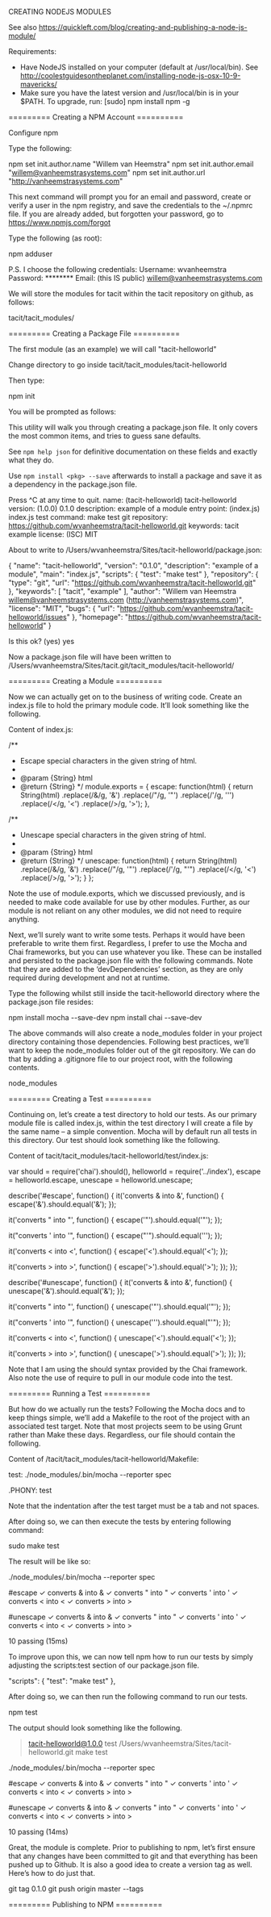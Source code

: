 CREATING NODEJS MODULES

See also https://quickleft.com/blog/creating-and-publishing-a-node-js-module/

Requirements:
- Have NodeJS installed on your computer (default at /usr/local/bin). See http://coolestguidesontheplanet.com/installing-node-js-osx-10-9-mavericks/
- Make sure you have the latest version and /usr/local/bin is in your $PATH. To upgrade, run: [sudo] npm install npm -g

========= Creating a NPM Account ==========

Configure npm

Type the following:

npm set init.author.name "Willem van Heemstra"
npm set init.author.email "willem@vanheemstrasystems.com"
npm set init.author.url "http://vanheemstrasystems.com"

This next command will prompt you for an email and password, create or verify a user in the npm registry, and save the credentials to the ~/.npmrc file. If you are already added, but forgotten your password, go to https://www.npmjs.com/forgot

Type the following (as root):

npm adduser

P.S. I choose the following credentials:
Username: wvanheemstra
Password: ********
Email: (this IS public) willem@vanheemstrasystems.com

We will store the modules for tacit within the tacit repository on github, as follows:

tacit/tacit_modules/

========= Creating a Package File ==========

The first module (as an example) we will call "tacit-helloworld"

Change directory to go inside tacit/tacit_modules/tacit-helloworld

Then type:

npm init

You will be prompted as follows:

This utility will walk you through creating a package.json file.
It only covers the most common items, and tries to guess sane defaults.

See `npm help json` for definitive documentation on these fields
and exactly what they do.

Use `npm install <pkg> --save` afterwards to install a package and
save it as a dependency in the package.json file.

Press ^C at any time to quit.
name: (tacit-helloworld) tacit-helloworld
version: (1.0.0) 0.1.0
description: example of a module
entry point: (index.js) index.js
test command: make test
git repository: https://github.com/wvanheemstra/tacit-helloworld.git
keywords: tacit example
license: (ISC) MIT

About to write to /Users/wvanheemstra/Sites/tacit-helloworld/package.json:

{
  "name": "tacit-helloworld",
  "version": "0.1.0",
  "description": "example of a module",
  "main": "index.js",
  "scripts": {
    "test": "make test"
  },
  "repository": {
    "type": "git",
    "url": "https://github.com/wvanheemstra/tacit-helloworld.git"
  },
  "keywords": [
    "tacit",
    "example"
  ],
  "author": "Willem van Heemstra <willem@vanheemstrasystems.com> (http://vanheemstrasystems.com)",
  "license": "MIT",
  "bugs": {
    "url": "https://github.com/wvanheemstra/tacit-helloworld/issues"
  },
  "homepage": "https://github.com/wvanheemstra/tacit-helloworld"
}

Is this ok? (yes) yes

Now a package.json file will have been written to /Users/wvanheemstra/Sites/tacit.git/tacit_modules/tacit-helloworld/

========= Creating a Module ==========

Now we can actually get on to the business of writing code. Create an index.js file to hold the primary module code. It’ll look something like the following.

Content of index.js:

/**
 * Escape special characters in the given string of html.
 *
 * @param  {String} html
 * @return {String}
 */
module.exports = {
  escape: function(html) {
    return String(html)
      .replace(/&/g, '&amp;')
      .replace(/"/g, '&quot;')
      .replace(/'/g, '&#39;')
      .replace(/</g, '&lt;')
      .replace(/>/g, '&gt;');
  },

  /**
   * Unescape special characters in the given string of html.
   *
   * @param  {String} html
   * @return {String}
   */
  unescape: function(html) {
    return String(html)
      .replace(/&amp;/g, '&')
      .replace(/&quot;/g, '"')
      .replace(/&#39;/g, "'")
      .replace(/&lt;/g, '<')
      .replace(/&gt;/g, '>');
  }
};

Note the use of module.exports, which we discussed previously, and is needed to make code available for use by other modules.
Further, as our module is not reliant on any other modules, we did not need to require anything.

Next, we’ll surely want to write some tests. Perhaps it would have been preferable to write them first. Regardless, I prefer to use the Mocha and Chai frameworks, but you can use whatever you like. These can be installed and persisted to the package.json file with the following commands.
Note that they are added to the ‘devDependencies’ section, as they are only required during development and not at runtime.

Type the following whilst still inside the tacit-helloworld directory where the package.json file resides:

npm install mocha --save-dev
npm install chai --save-dev

The above commands will also create a node_modules folder in your project directory containing those dependencies. Following best practices, we’ll want to keep the node_modules folder out of the git repository.
We can do that by adding a .gitignore file to our project root, with the following contents.

node_modules

========= Creating a Test ==========

Continuing on, let’s create a test directory to hold our tests. As our primary module file is called index.js, within the test directory I will create a file by the same name – a simple convention. Mocha will by default run all tests in this directory. Our test should look something like the following.

Content of tacit/tacit_modules/tacit-helloworld/test/index.js:

var should = require('chai').should(),
    helloworld = require('../index'),
    escape = helloworld.escape,
    unescape = helloworld.unescape;

describe('#escape', function() {
  it('converts & into &amp;', function() {
    escape('&').should.equal('&amp;');
  });

  it('converts " into &quot;', function() {
    escape('"').should.equal('&quot;');
  });

  it("converts ' into &#39;", function() {
    escape("'").should.equal('&#39;');
  });

  it('converts < into &lt;', function() {
    escape('<').should.equal('&lt;');
  });

  it('converts > into &gt;', function() {
    escape('>').should.equal('&gt;');
  });
});

describe('#unescape', function() {
  it('converts &amp; into &', function() {
    unescape('&amp;').should.equal('&');
  });

  it('converts &quot; into "', function() {
    unescape('&quot;').should.equal('"');
  });

  it("converts &#39; into '", function() {
    unescape('&#39;').should.equal("'");
  });

  it('converts &lt; into <', function() {
    unescape('&lt;').should.equal('<');
  });

  it('converts &gt; into >', function() {
    unescape('&gt;').should.equal('>');
  });
});

Note that I am using the should syntax provided by the Chai framework. Also note the use of require to pull in our module code into the test.

========= Running a Test ==========

But how do we actually run the tests? Following the Mocha docs and to keep things simple, we’ll add a Makefile to the root of the project with an associated test target. Note that most projects seem to be using Grunt rather than Make these days. Regardless, our file should contain the following.

Content of /tacit/tacit_modules/tacit-helloworld/Makefile:

test:
	./node_modules/.bin/mocha --reporter spec

 .PHONY: test

Note that the indentation after the test target must be a tab and not spaces.

After doing so, we can then execute the tests by entering following command:

sudo make test

The result will be like so:

./node_modules/.bin/mocha --reporter spec


  #escape
    ✓ converts & into &amp;
    ✓ converts " into &quot;
    ✓ converts ' into &#39;
    ✓ converts < into &lt;
    ✓ converts > into &gt;

  #unescape
    ✓ converts &amp; into &
    ✓ converts &quot; into "
    ✓ converts &#39; into '
    ✓ converts &lt; into <
    ✓ converts &gt; into >


  10 passing (15ms)

To improve upon this, we can now tell npm how to run our tests by simply adjusting the scripts:test section of our package.json file.  

"scripts": {
  "test": "make test"
},

After doing so, we can then run the following command to run our tests.

npm test

The output should look something like the following.

> tacit-helloworld@1.0.0 test /Users/wvanheemstra/Sites/tacit-helloworld.git
> make test

./node_modules/.bin/mocha --reporter spec


  #escape
    ✓ converts & into &amp;
    ✓ converts " into &quot;
    ✓ converts ' into &#39;
    ✓ converts < into &lt;
    ✓ converts > into &gt;

  #unescape
    ✓ converts &amp; into &
    ✓ converts &quot; into "
    ✓ converts &#39; into '
    ✓ converts &lt; into <
    ✓ converts &gt; into >


  10 passing (14ms)

Great, the module is complete. Prior to publishing to npm, let’s first ensure that any changes have been committed to git and that everything has been pushed up to Github. It is also a good idea to create a version tag as well. Here’s how to do just that.

git tag 0.1.0
git push origin master --tags

========= Publishing to NPM ==========

